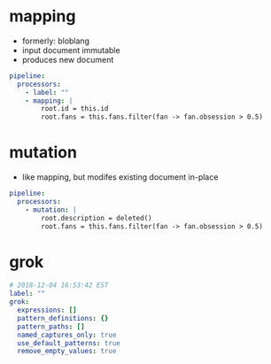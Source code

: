 







# mapping

- formerly: bloblang
- input document immutable
- produces new document

```yaml
pipeline:
  processors:
    - label: ""
    - mapping: |
        root.id = this.id
        root.fans = this.fans.filter(fan -> fan.obsession > 0.5)
```

# mutation

- like mapping, but modifes existing document in-place

```yaml
pipeline:
  processors:
    - mutation: |
        root.description = deleted()
        root.fans = this.fans.filter(fan -> fan.obsession > 0.5)
```



# grok

```yaml
# 2018-12-04 16:53:42 EST 
label: ""
grok:
  expressions: []
  pattern_definitions: {}
  pattern_paths: []
  named_captures_only: true
  use_default_patterns: true
  remove_empty_values: true

```


